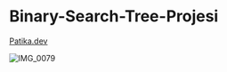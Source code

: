 # Binary-Search-Tree-Projesi
[Patika.dev](http://www.patika.dev)

![IMG_0079](https://user-images.githubusercontent.com/37669421/183511326-0ac30ad0-3db9-4e24-a4c3-8740c077de73.jpeg)
